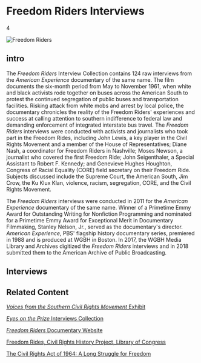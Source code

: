 # Freedom Riders Interviews

4

![](https://s3.amazonaws.com/openvault.wgbh.org/special_collections/freedom-riders/freedom_riders.jpg "Freedom Riders")

## intro

The <em>Freedom Riders</em> Interview Collection contains 124 raw interviews from the <em>American Experience</em> documentary of the same name. The film documents the six-month period from May to November 1961, when white and black activists rode together on buses across the American South to protest the continued segregation of public buses and transportation facilities. Risking attack from white mobs and arrest by local police, the documentary chronicles the reality of the Freedom Riders' experiences and success at calling attention to southern indifference to federal law and demanding enforcement of integrated interstate bus travel. The <em>Freedom Riders</em> interviews were conducted with activists and journalists who took part in the Freedom Rides, including John Lewis, a key player in the Civil Rights Movement and a member of the House of Representatives; Diane Nash, a coordinator for Freedom Riders in Nashville; Moses Newson, a journalist who covered the first Freedom Ride; John Seigenthaler, a Special Assistant to Robert F. Kennedy; and Genevieve Hughes Houghton, Congress of Racial Equality (CORE) field secretary on their Freedom Ride. Subjects discussed include the Supreme Court, the American South, Jim Crow, the Ku Klux Klan, violence, racism, segregation, CORE, and the Civil Rights Movement.

The <em>Freedom Riders</em> interviews were conducted in 2011 for the <em>American Experience</em> documentary of the same name. Winner of a Primetime Emmy Award for Outstanding Writing for Nonfiction Programming and nominated for a Primetime Emmy Award for Exceptional Merit in Documentary Filmmaking, Stanley Nelson, Jr., served as the documentary's director. <em>American Experience</em>, PBS' flagship history documentary series, premiered in 1988 and is produced at WGBH in Boston. In 2017, the WGBH Media Library and Archives digitized the <em>Freedom Riders</em> interviews and in 2018 submitted them to the American Archive of Public Broadcasting.

## Interviews

[](http://localhost:3000/catalog?f[special_collection_tags][]=freedom-riders)

## Related Content

[<em>Voices from the Southern Civil Rights Movement</em> Exhibit](http://americanarchive.org/exhibits/civil-rights)

[<em>Eyes on the Prize</em> Interviews Collection](http://americanarchive.org/special_collections/eotp-i-interviews)

[<em>Freedom Riders</em> Documentary Website](http://www.pbs.org/wgbh/americanexperience/films/freedomriders/)

[Freedom Rides, Civil Rights History Project, Library of Congress](https://www.loc.gov/collections/civil-rights-history-project/?fa=subject%3Afreedom+rides)

[The Civil Rights Act of 1964: A Long Struggle for Freedom](https://www.loc.gov/exhibits/civil-rights-act/index.html)
